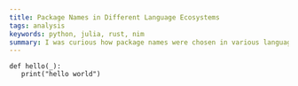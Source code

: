 ```yaml
---
title: Package Names in Different Language Ecosystems
tags: analysis
keywords: python, julia, rust, nim
summary: I was curious how package names were chosen in various language ecosystems.
---
```


```{.python .collapse fold=show}
def hello(_):
   print("hello world")
```
